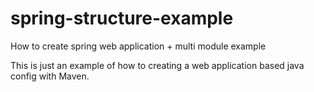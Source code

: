 # spring-structure-example
How to create spring web application + multi module example


This is just an example of how to creating a web application based java config with Maven.


